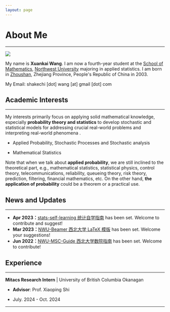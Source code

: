 ```yaml
---
layout: page
---
```


# About Me

***

<img src="https://starryious.github.io/KamdenWang2003.github.io/xuankai.png" class="floatpic">

My name is **Xuankai Wang**. I am now a fourth-year student at the [School of Mathematics](https://math.nwu.edu.cn/), [Northwest University](https://www.nwu.edu.cn/) majoring in applied statistics. I am born in [Zhoushan](https://en.wikipedia.org/wiki/Zhoushan), Zhejiang Province, People's Republic of China in 2003. <br>

My Email: shakechi [dot] wang [at] gmail [dot] com

## Academic Interests

****

My interests primarily focus on applying solid mathematical knowledge, especially **probability theory and statistics** to develop stochastic and statistical models for addressing crucial real-world problems and interpreting real-world phenomena .

- Applied Probability, Stochastic Processes and Stochastic analysis

- Mathematical Statistics

Note that when we talk about **applied probability**, we are still inclined to the theoretical part, e.g., mathematical statistics, statistical physics, control theory, telecommunications, reliability, queueing theory, risk theory, prediction, filtering, financial mathematics, etc. On the other hand, **the application of probability** could be a theorem or a practical use.

## News and Updates

****

* **Apr 2023：**[stats-self-learning 统计自学指南](https://xuankaiwang.github.io/) has been set. Welcome to contribute and suggest!
* **Mar 2023：**[NWU-Beamer 西北大学 LaTeX 模版](https://github.com/starryious/NWU-latex-template) has been set. Welcome your suggestions!
* **Jun 2022：**[NWU-MSC-Guide 西北大学数院指南](https://github.com/starryious/nwu-msc-guide) has been set. Welcome to contribute!

## Experience

****

**Mitacs Research Intern** \| University of British Columbia Okanagan

* **Advisor**: Prof. Xiaoping Shi

* July. 2024 - Oct. 2024

***
